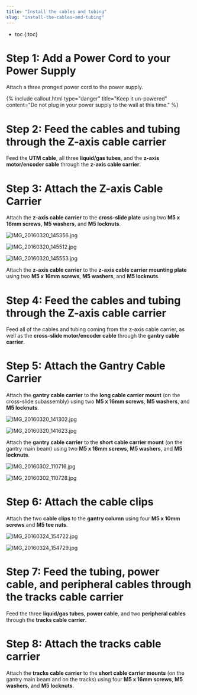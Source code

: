 ```yaml
---
title: "Install the cables and tubing"
slug: "install-the-cables-and-tubing"
---
```


* toc
{:toc}

# Step 1: Add a Power Cord to your Power Supply

Attach a three pronged power cord to the power supply.




{%
include callout.html
type="danger"
title="Keep it un-powered"
content="Do not plug in your power supply to the wall at this time."
%}

# Step 2: Feed the cables and tubing through the Z-axis cable carrier
Feed the **UTM cable**, all three **liquid/gas tubes**, and the **z-axis motor/encoder cable** through the **z-axis cable carrier**.


# Step 3: Attach the Z-axis Cable Carrier
Attach the **z-axis cable carrier** to the **cross-slide plate** using two **M5 x 16mm screws**, **M5 washers**, and **M5 locknuts**.

![IMG_20160320_145356.jpg](_images/IMG_20160320_145356.jpg)



![IMG_20160320_145512.jpg](_images/IMG_20160320_145512.jpg)



![IMG_20160320_145553.jpg](_images/IMG_20160320_145553.jpg)

Attach the **z-axis cable carrier** to the **z-axis cable carrier mounting plate** using two **M5 x 16mm screws**, **M5 washers**, and **M5 locknuts**.


# Step 4: Feed the cables and tubing through the Z-axis cable carrier
Feed all of the cables and tubing coming from the z-axis cable carrier, as well as the **cross-slide motor/encoder cable** through the **gantry cable carrier**.


# Step 5: Attach the Gantry Cable Carrier
Attach the **gantry cable carrier** to the **long cable carrier mount** (on the cross-slide subassembly) using two **M5 x 16mm screws**, **M5 washers**, and **M5 locknuts**.

![IMG_20160320_141302.jpg](_images/IMG_20160320_141302.jpg)



![IMG_20160320_141623.jpg](_images/IMG_20160320_141623.jpg)

Attach the **gantry cable carrier** to the **short cable carrier mount** (on the gantry main beam) using two **M5 x 16mm screws**, **M5 washers**, and **M5 locknuts**.

![IMG_20160302_110716.jpg](_images/IMG_20160302_110716.jpg)



![IMG_20160302_110728.jpg](_images/IMG_20160302_110728.jpg)

# Step 6: Attach the cable clips
Attach the two **cable clips** to the **gantry column** using four **M5 x 10mm screws** and **M5 tee nuts**.

![IMG_20160324_154722.jpg](_images/IMG_20160324_154722.jpg)



![IMG_20160324_154729.jpg](_images/IMG_20160324_154729.jpg)

# Step 7: Feed the tubing, power cable, and peripheral cables through the tracks cable carrier
Feed the three **liquid/gas tubes**, **power cable**, and two **peripheral cables** through the **tracks cable carrier**.


# Step 8: Attach the tracks cable carrier
Attach the **tracks cable carrier** to the **short cable carrier mounts** (on the gantry main beam and on the tracks) using four **M5 x 16mm screws**, **M5 washers**, and **M5 locknuts**.



